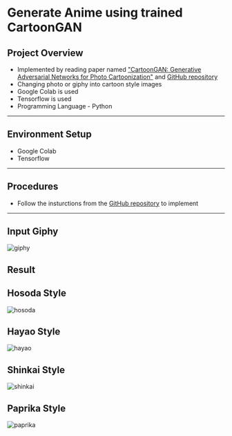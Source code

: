 # Generate Anime using trained CartoonGAN

## Project Overview

* Implemented by reading paper named ["CartoonGAN: Generative Adversarial Networks for Photo Cartoonization"](https://openaccess.thecvf.com/content_cvpr_2018/papers/Chen_CartoonGAN_Generative_Adversarial_CVPR_2018_paper.pdf) and [GitHub repository](https://github.com/mnicnc404/CartoonGan-tensorflow?fbclid=IwAR2OpOh8hlc62EFxXpkeGDA5UV8CzxcXUKo8-JqtLoUvmb7gAYgjglRPU1Q)
* Changing photo or giphy into cartoon style images
* Google Colab is used
* Tensorflow is used
* Programming Language - Python
___________________________________________________________________________________________
## Environment Setup

* Google Colab
* Tensorflow
_____________________________________________________________________________________
## Procedures

* Follow the insturctions from the [GitHub repository](https://github.com/mnicnc404/CartoonGan-tensorflow?fbclid=IwAR2OpOh8hlc62EFxXpkeGDA5UV8CzxcXUKo8-JqtLoUvmb7gAYgjglRPU1Q) to implement
__________________________________________________________________________________________
## Input Giphy

![giphy](https://user-images.githubusercontent.com/50255936/110829676-5aeb1c00-82d3-11eb-8e64-b2419a7ab72c.gif)

## Result

## Hosoda Style

![hosoda](https://user-images.githubusercontent.com/50255936/110829848-88d06080-82d3-11eb-893e-ae389c3021a6.gif)

## Hayao Style

![hayao](https://user-images.githubusercontent.com/50255936/110829911-971e7c80-82d3-11eb-80d9-8f81536300f9.gif)

## Shinkai Style

![shinkai](https://user-images.githubusercontent.com/50255936/110829939-9e458a80-82d3-11eb-9f8f-8499a40349d9.gif)

## Paprika Style

![paprika](https://user-images.githubusercontent.com/50255936/110829978-a998b600-82d3-11eb-8bd3-f29945e3b239.gif)
